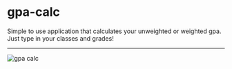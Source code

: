 # gpa-calc

Simple to use application that calculates your unweighted or weighted gpa. Just type in your classes and grades!

---


![gpa calc](gpa-calculator.gif)